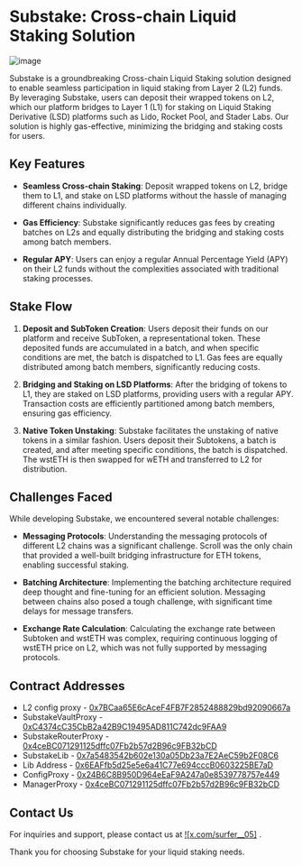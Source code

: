 # Substake: Cross-chain Liquid Staking Solution

![image](https://github.com/surfer05/Substake/assets/101045183/9c8b44eb-1a61-4cd4-bd83-53454fb4b440)

Substake is a groundbreaking Cross-chain Liquid Staking solution designed to enable seamless participation in liquid staking from Layer 2 (L2) funds. By leveraging Substake, users can deposit their wrapped tokens on L2, which our platform bridges to Layer 1 (L1) for staking on Liquid Staking Derivative (LSD) platforms such as Lido, Rocket Pool, and Stader Labs. Our solution is highly gas-effective, minimizing the bridging and staking costs for users.

## Key Features

- **Seamless Cross-chain Staking**: Deposit wrapped tokens on L2, bridge them to L1, and stake on LSD platforms without the hassle of managing different chains individually.

- **Gas Efficiency**: Substake significantly reduces gas fees by creating batches on L2s and equally distributing the bridging and staking costs among batch members.

- **Regular APY**: Users can enjoy a regular Annual Percentage Yield (APY) on their L2 funds without the complexities associated with traditional staking processes.

## Stake Flow

1. **Deposit and SubToken Creation**: Users deposit their funds on our platform and receive SubToken, a representational token. These deposited funds are accumulated in a batch, and when specific conditions are met, the batch is dispatched to L1. Gas fees are equally distributed among batch members, significantly reducing costs.

2. **Bridging and Staking on LSD Platforms**: After the bridging of tokens to L1, they are staked on LSD platforms, providing users with a regular APY. Transaction costs are efficiently partitioned among batch members, ensuring gas efficiency.

3. **Native Token Unstaking**: Substake facilitates the unstaking of native tokens in a similar fashion. Users deposit their Subtokens, a batch is created, and after meeting specific conditions, the batch is dispatched. The wstETH is then swapped for wETH and transferred to L2 for distribution.

## Challenges Faced

While developing Substake, we encountered several notable challenges:

- **Messaging Protocols**: Understanding the messaging protocols of different L2 chains was a significant challenge. Scroll was the only chain that provided a well-built bridging infrastructure for ETH tokens, enabling successful staking.

- **Batching Architecture**: Implementing the batching architecture required deep thought and fine-tuning for an efficient solution. Messaging between chains also posed a tough challenge, with significant time delays for message transfers.

- **Exchange Rate Calculation**: Calculating the exchange rate between Subtoken and wstETH was complex, requiring continuous logging of wstETH price on L2, which was not fully supported by messaging protocols.

## Contract Addresses
- L2 config proxy - [0x7BCaa65E6cAceF4FB7F2852488829bd92090667a](https://sepolia.scrollscan.com/address/0x7BCaa65E6cAceF4FB7F2852488829bd92090667a) 
- SubstakeVaultProxy - [0xC4374cC35CbB2a42B9C19495AD811C742dc9FAA9](https://sepolia.scrollscan.com/address/0xC4374cC35CbB2a42B9C19495AD811C742dc9FAA9) 
- SubstakeRouterProxy - [0x4ceBC071291125dffc07Fb2b57d2B96c9FB32bCD](https://sepolia.scrollscan.com/address/0x4ceBC071291125dffc07Fb2b57d2B96c9FB32bCD) 
- SubstakeLib - [0x7a5483542b602e130a05Db23a7E2AeC59b2F08C6](https://sepolia.scrollscan.com/address/0x7a5483542b602e130a05Db23a7E2AeC59b2F08C6) 
- Lib Address - [0x6EAFfb5d25e5e6a41C77e694cccB0603225BE7aD](https://sepolia.etherscan.io/address/0x6EAFfb5d25e5e6a41C77e694cccB0603225BE7aD)
- ConfigProxy - [0x24B6C8B950D964eEaF9A247a0e8539778757e449](https://sepolia.etherscan.io/address/0x24B6C8B950D964eEaF9A247a0e8539778757e449)
- ManagerProxy - [0x4ceBC071291125dffc07Fb2b57d2B96c9FB32bCD](https://sepolia.etherscan.io/address/0x4ceBC071291125dffc07Fb2b57d2B96c9FB32bCD)

## Contact Us

For inquiries and support, please contact us at [![x.com/surfer__05]](https://twitter.com/surfer__05)
.

Thank you for choosing Substake for your liquid staking needs.

